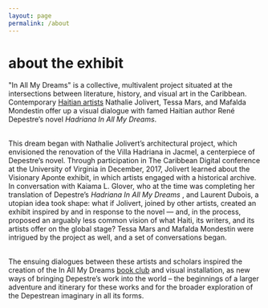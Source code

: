 ```yaml
---
layout: page
permalink: /about
---
```

<div id="column-a"><h1>about the exhibit</h1></div>


<div id="column-b"><p>"In All My Dreams" is a collective, multivalent project situated at the intersections between literature, history, and visual art in the Caribbean. Contemporary <a href="/hadriana/artists">Haitian artists</a> Nathalie Jolivert, Tessa Mars, and Mafalda Mondestin offer up a visual dialogue with famed Haitian author René Depestre’s novel <em>Hadriana In All My Dreams</em>. 
 <br><br>
  
This dream began with Nathalie Jolivert’s  architectural project, which envisioned the renovation of the Villa Hadriana in Jacmel, a centerpiece of Depestre’s novel. Through participation in The Caribbean Digital conference at the University of Virginia in December, 2017, Jolivert learned about the Visionary Aponte exhibit, in which artists engaged with a historical archive. In conversation with Kaiama L. Glover, who at the time was completing her translation of Depestre’s <em> Hadriana In All My Dreams </em>, and Laurent Dubois, a utopian idea took shape: what if Jolivert, joined by other artists, created an exhibit inspired by and in response to the novel &#8212; and, in the process, proposed an arguably less common vision of what Haiti, its writers, and its artists offer on the global stage?
 Tessa Mars and Mafalda Mondestin were intrigued by the project as well, and a set of conversations began. <br><br>

The ensuing dialogues between these artists and scholars inspired the creation of the In All My Dreams <a href="/hadriana/bookclub">book club</a> and visual installation, as new ways of bringing Depestre’s work into the world – the beginnings of a larger adventure and itinerary for these works and for the broader exploration of the Depestrean imaginary in all its forms. </p> </div>

